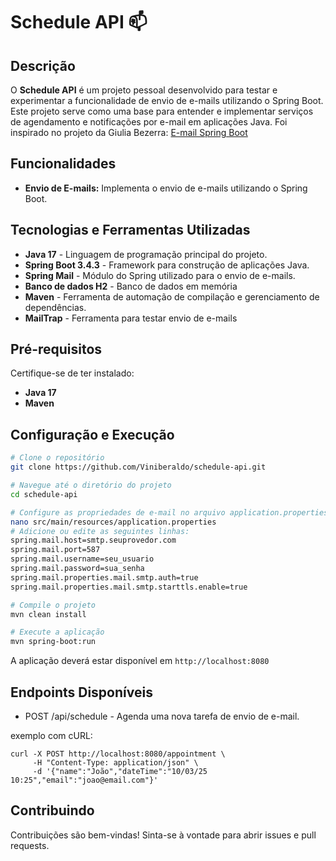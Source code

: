 # Schedule API :mailbox:

## Descrição

O **Schedule API** é um projeto pessoal desenvolvido para testar e experimentar a funcionalidade de envio de e-mails utilizando o Spring Boot. Este projeto serve como uma base para entender e implementar serviços de agendamento e notificações por e-mail em aplicações Java. Foi inspirado no projeto da Giulia Bezerra: [E-mail Spring Boot](https://github.com/giuliana-bezerra/email-springboot/blob/22f00878c5187d82780840234b404c8afa84664a/README.md)

## Funcionalidades

- **Envio de E-mails:** Implementa o envio de e-mails utilizando o Spring Boot.

## Tecnologias e Ferramentas Utilizadas

- **Java 17** - Linguagem de programação principal do projeto.
- **Spring Boot 3.4.3** - Framework para construção de aplicações Java.
- **Spring Mail** - Módulo do Spring utilizado para o envio de e-mails.
- **Banco de dados H2** - Banco de dados em memória
- **Maven** - Ferramenta de automação de compilação e gerenciamento de dependências.
- **MailTrap** - Ferramenta para testar envio de e-mails

## Pré-requisitos

Certifique-se de ter instalado:
- **Java 17**
- **Maven**

## Configuração e Execução

```bash
# Clone o repositório
git clone https://github.com/Viniberaldo/schedule-api.git

# Navegue até o diretório do projeto
cd schedule-api

# Configure as propriedades de e-mail no arquivo application.properties
nano src/main/resources/application.properties
# Adicione ou edite as seguintes linhas:
spring.mail.host=smtp.seuprovedor.com
spring.mail.port=587
spring.mail.username=seu_usuario
spring.mail.password=sua_senha
spring.mail.properties.mail.smtp.auth=true
spring.mail.properties.mail.smtp.starttls.enable=true

# Compile o projeto
mvn clean install

# Execute a aplicação
mvn spring-boot:run
```
A aplicação deverá estar disponível em `http://localhost:8080`

## Endpoints Disponíveis

- POST /api/schedule - Agenda uma nova tarefa de envio de e-mail.

exemplo com cURL:
```
curl -X POST http://localhost:8080/appointment \
     -H "Content-Type: application/json" \
     -d '{"name":"João","dateTime":"10/03/25 10:25","email":"joao@email.com"}'
```

## Contribuindo

Contribuições são bem-vindas! Sinta-se à vontade para abrir issues e pull requests.
